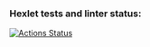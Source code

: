 ### Hexlet tests and linter status:
[![Actions Status](https://github.com/juliya-razumova/data-analytics-project-92/workflows/hexlet-check/badge.svg)](https://github.com/juliya-razumova/data-analytics-project-92/actions)
